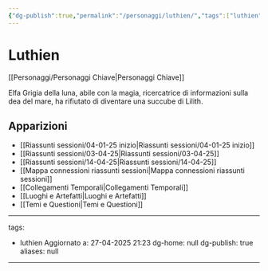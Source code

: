 ```yaml
---
{"dg-publish":true,"permalink":"/personaggi/luthien/","tags":["luthien"]}
---
```


# Luthien

[[Personaggi/Personaggi Chiave\|Personaggi Chiave]]

Elfa Grigia della luna, abile con la magia, ricercatrice di informazioni sulla dea del mare, ha rifiutato di diventare una succube di Lilith.

## Apparizioni
- [[Riassunti sessioni/04-01-25 inizio\|Riassunti sessioni/04-01-25 inizio]]
- [[Riassunti sessioni/03-04-25\|Riassunti sessioni/03-04-25]]
- [[Riassunti sessioni/14-04-25\|Riassunti sessioni/14-04-25]]
- [[Mappa connessioni riassunti sessioni\|Mappa connessioni riassunti sessioni]]
- [[Collegamenti Temporali\|Collegamenti Temporali]]
- [[Luoghi e Artefatti\|Luoghi e Artefatti]]
- [[Temi e Questioni\|Temi e Questioni]]

---
tags:
  - luthien
Aggiornato a: 27-04-2025  21:23
dg-home: null
dg-publish: true
aliases: null
---